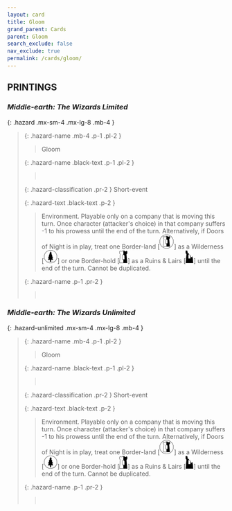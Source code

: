 ```yaml
---
layout: card
title: Gloom
grand_parent: Cards
parent: Gloom
search_exclude: false
nav_exclude: true
permalink: /cards/gloom/
---
```


## PRINTINGS


### _Middle-earth: The Wizards Limited_

{: .hazard .mx-sm-4 .mx-lg-8 .mb-4 }
> {: .hazard-name .mb-4 .p-1 .pl-2 }
> > <div class="hazard-mp"></div>
> > <div class="card-name">Gloom</div>
>
> {: .hazard-name .black-text .p-1 .pl-2 }
> > &nbsp;
>
> {: .hazard-classification .pr-2 }
> Short-event
>
> {: .hazard-text .black-text .p-2 }
> > Environment. Playable only on a company that is moving this turn. Once character (attacker's choice) in that company suffers -1 to his prowess until the end of the turn. Alternatively, if Doors of Night is in play, treat one Border-land \[![](/assets/images/border-land.svg)] as a Wilderness \[![](/assets/images/wilderness.svg)] or one Border-hold \[![](/assets/images/border-hold.svg)] as a Ruins & Lairs \[![](/assets/images/ruinlair.svg)] until the end of the turn. Cannot be duplicated. 
>
> {: .hazard-name .p-1 .pr-2 }
> > <div class="card-shield"></div>
> > <div class="card-corruption">&nbsp;</div>

### _Middle-earth: The Wizards Unlimited_

{: .hazard-unlimited .mx-sm-4 .mx-lg-8 .mb-4 }
> {: .hazard-name .mb-4 .p-1 .pl-2 }
> > <div class="hazard-mp"></div>
> > <div class="card-name">Gloom</div>
>
> {: .hazard-name .black-text .p-1 .pl-2 }
> > &nbsp;
>
> {: .hazard-classification .pr-2 }
> Short-event
>
> {: .hazard-text .black-text .p-2 }
> > Environment. Playable only on a company that is moving this turn. Once character (attacker's choice) in that company suffers -1 to his prowess until the end of the turn. Alternatively, if Doors of Night is in play, treat one Border-land \[![](/assets/images/border-land.svg)] as a Wilderness \[![](/assets/images/wilderness.svg)] or one Border-hold \[![](/assets/images/border-hold.svg)] as a Ruins & Lairs \[![](/assets/images/ruinlair.svg)] until the end of the turn. Cannot be duplicated. 
>
> {: .hazard-name .p-1 .pr-2 }
> > <div class="card-shield"></div>
> > <div class="card-corruption-white">&nbsp;</div>

